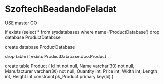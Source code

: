 # SzoftechBeadandoFeladat

USE master
GO

if exists (select * from sysdatabases where name='ProductDatabase')
		drop database ProductDatabase

create database ProductDatabase

drop table if exists ProductDatabase.dbo.Product

create table Product
(
	Id int not null,
	Name varchar(30) not null,
	Manufacturer varchar(30) not null,
	Quantity int,
	Price int,
	Width int,
	Length int,
	Height int
	constraint pk_Product primary key(Id)
)
